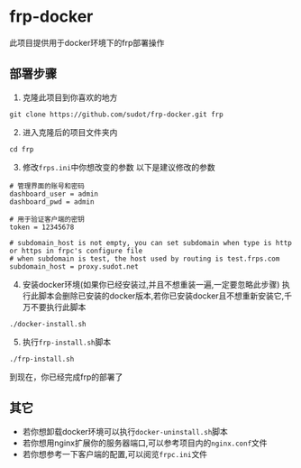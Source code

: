# frp-docker

此项目提供用于docker环境下的frp部署操作

## 部署步骤

1. 克隆此项目到你喜欢的地方
  ```
  git clone https://github.com/sudot/frp-docker.git frp
  ```

2. 进入克隆后的项目文件夹内
  ```
  cd frp
  ```

3. 修改`frps.ini`中你想改变的参数
  以下是建议修改的参数
  ```
  # 管理界面的账号和密码
  dashboard_user = admin
  dashboard_pwd = admin
  
  # 用于验证客户端的密钥
  token = 12345678

  # subdomain_host is not empty, you can set subdomain when type is http or https in frpc's configure file
  # when subdomain is test, the host used by routing is test.frps.com
  subdomain_host = proxy.sudot.net
  ```

4. 安装docker环境(如果你已经安装过,并且不想重装一遍,一定要忽略此步骤)
  执行此脚本会删除已安装的docker版本,若你已安装docker且不想重新安装它,千万不要执行此脚本
  ```
  ./docker-install.sh
  ```

5. 执行`frp-install.sh`脚本
  ```
  ./frp-install.sh
  ```

到现在，你已经完成frp的部署了

## 其它

- 若你想卸载docker环境可以执行`docker-uninstall.sh`脚本
- 若你想用nginx扩展你的服务器端口,可以参考项目内的`nginx.conf`文件
- 若你想参考一下客户端的配置,可以阅览`frpc.ini`文件